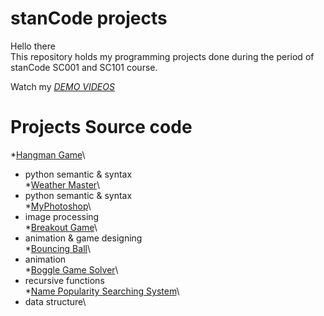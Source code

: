 # stanCode projects
Hello there\
This repository holds my programming projects done during the period of stanCode SC001 and SC101 course.

Watch my *[DEMO VIDEOS](https://drive.google.com/drive/folders/1Gi3bn9qPW_gR0ISyGzVPLd5Bztdvd7rF?fbclid=IwAR36BW3v_bHn-Idsh-0_ROSWLwrXOzoervZId25OOzH2LX4b6FCGDfULdDg)*

# Projects Source code
*[Hangman Game](https://github.com/hsuenchichiu/sc-projects/tree/main/stanCode%20Projects/hangman)\
 * python semantic & syntax\
*[Weather Master](https://github.com/hsuenchichiu/sc-projects/tree/main/stanCode%20Projects/weather)\
 * python semantic & syntax\
*[MyPhotoshop](https://github.com/hsuenchichiu/sc-projects/tree/main/stanCode%20Projects/my_photoshop)\
 * image processing\
*[Breakout Game](https://github.com/hsuenchichiu/sc-projects/tree/main/stanCode%20Projects/break_out_game)\
 * animation & game designing\
*[Bouncing Ball](https://github.com/hsuenchichiu/sc-projects/tree/main/stanCode%20Projects/bouncing_ball)\
 * animation\
*[Boggle Game Solver](https://github.com/hsuenchichiu/sc-projects/tree/main/stanCode%20Projects/boggle_game_solver)\
 * recursive functions\
*[Name Popularity Searching System](https://github.com/hsuenchichiu/sc-projects/tree/main/stanCode%20Projects/name_searching_system)\
 * data structure\
